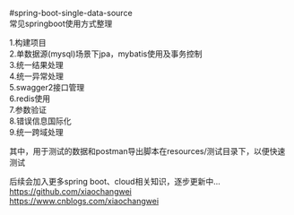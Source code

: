 #spring-boot-single-data-source  
常见springboot使用方式整理  
  
    
1.构建项目  
2.单数据源(mysql)场景下jpa，mybatis使用及事务控制  
3.统一结果处理  
4.统一异常处理  
5.swagger2接口管理  
6.redis使用  
7.参数验证  
8.错误信息国际化  
9.统一跨域处理  

其中，用于测试的数据和postman导出脚本在resources/测试目录下，以便快速测试  


  
  
  
  
后续会加入更多spring boot、cloud相关知识，逐步更新中...  
https://github.com/xiaochangwei  
https://www.cnblogs.com/xiaochangwei  
